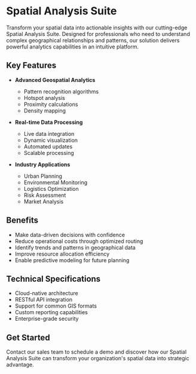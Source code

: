 # Spatial Analysis Suite

Transform your spatial data into actionable insights with our cutting-edge Spatial Analysis Suite. Designed for professionals who need to understand complex geographical relationships and patterns, our solution delivers powerful analytics capabilities in an intuitive platform.

## Key Features

- **Advanced Geospatial Analytics**

  - Pattern recognition algorithms
  - Hotspot analysis
  - Proximity calculations
  - Density mapping

- **Real-time Data Processing**

  - Live data integration
  - Dynamic visualization
  - Automated updates
  - Scalable processing

- **Industry Applications**
  - Urban Planning
  - Environmental Monitoring
  - Logistics Optimization
  - Risk Assessment
  - Market Analysis

## Benefits

- Make data-driven decisions with confidence
- Reduce operational costs through optimized routing
- Identify trends and patterns in geographical data
- Improve resource allocation efficiency
- Enable predictive modeling for future planning

## Technical Specifications

- Cloud-native architecture
- RESTful API integration
- Support for common GIS formats
- Custom reporting capabilities
- Enterprise-grade security

## Get Started

Contact our sales team to schedule a demo and discover how our Spatial Analysis Suite can transform your organization's spatial data into strategic advantage.
